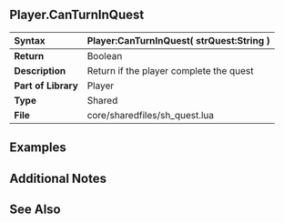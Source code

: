 ## Player.CanTurnInQuest ##

| **Syntax** | Player:CanTurnInQuest( strQuest:String ) |
|:-----------|:-----------------------------------------|
| **Return** | Boolean |
| **Description** | Return if the player complete the quest |
| **Part of Library** | Player |
| **Type** | Shared |
| **File** | core/sharedfiles/sh\_quest.lua |

## Examples ##

## Additional Notes ##

## See Also ##